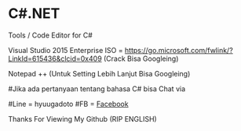 # C#.NET

Tools / Code Editor for C#


Visual Studio 2015 Enterprise ISO = https://go.microsoft.com/fwlink/?LinkId=615436&clcid=0x409 (Crack Bisa Googleing)


Notepad ++ (Untuk Setting Lebih Lanjut Bisa Googleing)


#Jika ada pertanyaan tentang bahasa C# bisa Chat via 


#Line = hyuugadoto
#FB = <a href ="https://www.facebook.com/profile.php?id=100007820584525">Facebook</a>

Thanks For Viewing My Github (RIP ENGLISH)
